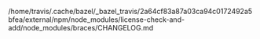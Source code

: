 /home/travis/.cache/bazel/_bazel_travis/2a64cf83a87a03ca94c0172492a5bfea/external/npm/node_modules/license-check-and-add/node_modules/braces/CHANGELOG.md